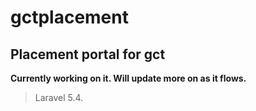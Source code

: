 # gctplacement
## Placement portal for gct

**Currently working on it. Will update more on as it flows.**
>Laravel 5.4.
